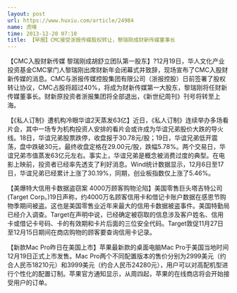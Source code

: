 ```yaml
---
layout: post
url: https://www.huxiu.com/article/24984
name: 虎嗅
time: 2013-12-20 07:10
title: 【早报】CMC接受浙报传媒股权转让，黎瑞刚成财新传媒董事长
---
```

【CMC入股财新传媒 黎瑞刚成胡舒立团队第一股东】?12月19日，华人文化产业投资基金CMC掌门人黎瑞刚出席财新年会闭幕式并致辞，现场宣布了CMC入股财新传媒的消息。CMC与浙报传媒控股集团有限公司（浙报控股）日前签署了股权转让协议，CMC占股将超过40%，将成为财新传媒第一大股东，黎瑞刚将任财新传媒董事长。财新原投资者浙报集团将全部退出，《新世纪周刊》刊号将转至上海。

【《私人订制》遭机构冷眼华谊2天蒸发63亿】近日，《私人订制》连续举办多场看片会，其中一场专为机构投资人安排的看片会或许成为华谊兄弟股价大跌的导火线。18日，华谊兄弟股票跌停，收盘报于30.78元/股；19日，华谊兄弟低开震荡，盘中跌破30元，最终收盘定格在29.00元/股，跌幅5.78%。两个交易日，华谊兄弟市值蒸发63亿元左右。事实上，华谊兄弟是概念被消费过度的典型。在电影上映前，投资者已经率先透支了利好消息。Wind统计数据显示，12月6日至17日，华谊兄弟已经累计上涨了30.19%，同期，创业板指数仅上涨了5.46%。

【美爆特大信用卡数据盗窃案 4000万顾客购物沦陷】美国零售巨头塔吉特公司(Target Corp。)19日声称，约4000万名顾客信用卡和借记卡账户数据在感恩节购物季期间被盗。这也是美国零售业近年来最大的信用卡数据被盗事件。美国特勤局已经介入调查。Target在声明中说，已经确定被窃取的信息涉及客户姓名、信用卡或借记卡号码、卡的有效期和卡片后面的三位安全代码。Target敦促11月27日至12月15日期间在商店购物的顾客要查询信用卡记录。

【新款Mac Pro昨日在美国上市】苹果最新款的桌面电脑Mac Pro于美国当地时间12月19日正式上市发售。Mac Pro两个不同配置版本的售价分别为2999美元（约合人民币18210元）和3999美元（约合人民币24280元），用户可以对高配机型进行个性化的配置订制。苹果官方通知显示，从周四起，苹果的在线商店将会开始接受用户的订单。

